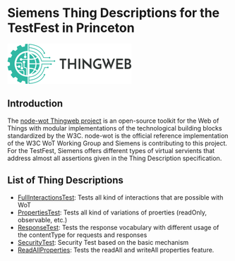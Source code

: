 # Siemens Thing Descriptions for the TestFest in Princeton 


![Thingweb Logo](images/thingweb-logo.png)

## Introduction
The [node-wot Thingweb project](https://github.com/eclipse/thingweb.node-wot/) is an open-source toolkit for the Web of Things with modular implementations of the technological building blocks standardized by the W3C. node-wot is the official reference implementation of the W3C WoT Working Group and Siemens is contributing to this project. For the TestFest, Siemens offers different types of
virtual servients that address almost all assertions given in the Thing Description specification. 

## List of Thing Descriptions
- [FullInteractionsTest](../../TDs/Siemens/fullInteractionsTest-siemens.json): Tests all kind of interactions that are possible with WoT
- [PropertiesTest](../../TDs/Siemens/propertiesTest-siemens.json): Tests all kind of variations of proerties (readOnly, observable, etc.) 
- [ResponseTest](../../TDs/Siemens/responseTest-siemens.json): Tests the response vocabulary with different usage of the contentType for requests and responses
- [SecurityTest](../../TDs/Siemens/securityTest-siemens.json): Security Test based on the basic mechanism
- [ReadAllProperties](): Tests the readAll and writeAll properties feature.


